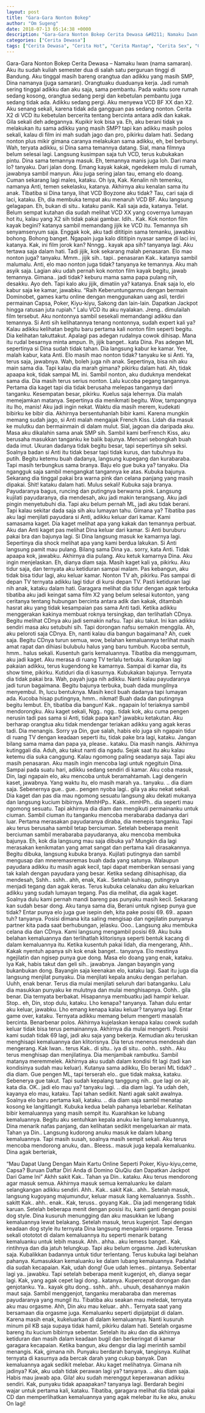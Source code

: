 ```yaml
---
layout: post
title: "Gara-Gara Nonton Bokep"
author: "Om Sugeng"
date: 2018-07-13 05:14:38 +0000
description: "Gara-Gara Nonton Bokep Cerita Dewasa &#8211; Namaku Iwan (nama samaran). Aku itu sudah kuliah semester dua di salah satu perguruan tinggi di Bandung. Aku tinggal masih bareng orangtua dan adikku yang..."
categories: ["Cerita Dewasa"]
tags: ["Cerita Dewasa", "Cerita Hot", "Cerita Mantap", "Cerita Sex", "Cinta Hanya Nafsu", "Cinta Terlarang"]
---
```



Gara-Gara Nonton Bokep
Cerita Dewasa &#8211; Namaku Iwan (nama samaran). Aku itu sudah kuliah semester dua di salah satu perguruan tinggi di Bandung. Aku tinggal masih bareng orangtua dan adikku yang masih SMP, Dina namanya (juga samaran). Orangtuaku duaduanya kerja. Jadi rumah sering tinggal adikku dan aku saja, sama pembantu.
Pada waktu sore rumah sedang kosong, orangtua sedang pergi dan kebetulan pembantu juga sedang tidak ada. Adikku sedang pergi. Aku menyewa VCD BF XX dan X2. Aku senang sekali, karena tidak ada gangguan pas sedang nonton. Cerita X2 di VCD itu kebetulan bercerita tentang bercinta antara adik dan kakak. Gila sekali deh adegannya. Kupikir kok bisa ya. Eh, aku berani tidak ya melakukan itu sama adikku yang masih SMP? tapi kan adikku masih polos sekali, kalau di film ini mah sudah jago dan pro, pikirku dalam hati. Sedang nonton plus mikir gimana caranya melakukan sama adikku, eh, bel berbunyi. Wah, teryata adikku, si Dina sama temannya datang. Sial, mana filmnya belum selesai lagi. Langsung kusimpan saja tuh VCD, terus kubukakan pintu. Dina sama temannya masuk. Eh, temannya manis juga loh.
Dari mana lo? tanyaku.
Dari jalan dong. Emang kayak kakak, ngedekem mulu di rumah, jawabnya sambil manyun.
Aku juga sering jalan tau, emang elo doang. Cuman sekarang lagi males, kataku.
Oh iya, Kak. Kenalin nih temenku, namanya Anti, temen sekelasku, katanya.
Akhirnya aku kenalan sama itu anak. Tibatiba si Dina tanya, lihat VCD Boyzone aku tidak?
Tau, cari saja di laci, kataku.
Eh, dia membuka tempat aku menaruh VCD BF. Aku langsung gelagapan.
Eh, bukan di situ.. kataku panik.
Kali saja ada, katanya.
Telat. Belum sempat kutahan dia sudah melihat VCD XX yang covernya lumayan hot itu, kalau yang X2 sih tidak pakai gambar.
Idih.. Kak. Kok nonton film kayak begini? katanya sambil memandang jijik ke VCD itu.
Temannya sih senyamsenyum saja.
Enggak kok, aku tadi dititipin sama temanku, jawabku bohong.
Bohong banget. Ngapain juga kalo dititipin nyasar sampe di laci ini, katanya.
Kak, ini film jorok kan? Nnngg.. kayak apa sih? tanyanya lagi.
Aku tertawa saja dalam hati. Tadi jijik, kok sekarang malah penasaran.
Elo mao nonton juga? tanyaku.
Mmm.. jijik sih.. tapi.. penasaran Kak.. katanya sambil malumalu.
Anti, elo mao nonton juga tidak? tanyanya ke temannya.
Aku mah asyik saja. Lagian aku udah pernah kok nonton film kayak begitu, jawab temannya.
Gimana.. jadi tidak? keburu mama sama papa pulang nih, desakku.
Ayo deh. Tapi kalo aku jijik, dimatiin ya? katanya.
Enak saja lo, elo kabur saja ke kamar, jawabku.
“Raih Keberuntunganmu dengan bermain Dominobet, games kartu online dengan menggunakan uang asli, terdiri permainan Capsa, Poker, Kiyu-kiyu, Sakong dan lain-lain. Dapatkan Jackpot hingga ratusan juta rupiah.”
Lalu VCD itu aku nyalakan. Jreng.. dimulailah film tersebut. Aku nontonnya sambil sesekali memandangi adikku dan temannya. Si Anti sih kelihatannya tenang nontonnya, sudah expert kali ya? Kalau adikku kelihatan begitu baru pertama kali nonton film seperti begitu. Dia kelihatan takuttakut. Apalagi pas adegan rudalnya cowok dihisap. Mana itu rudal besarnya minta ampun. Ih, jijik banget.. kata Dina. Pas adegan ML sepertinya si Dina sudah tidak tahan. Dia langsung kabur ke kamar.
Yee, malah kabur, kata Anti.
Elo masih mao nonton tidak? tanyaku ke si Anti.
Ya, terus saja, jawabnya.
Wah, boleh juga nih anak. Sepertinya, bisa nih aku main sama dia. Tapi kalau dia marah gimana? pikirku dalam hati. Ah, tidak apaapa kok, tidak sampai ML ini. Sambil nonton, aku duduknya mendekat sama dia. Dia masih terus serius nonton. Lalu kucoba pegang tangannya. Pertama dia kaget tapi dia tidak berusaha melepas tangannya dari tanganku. Kesempatan besar, pikirku. Kuelus saja lehernya. Dia malah memejamkan matanya. Sepertinya dia menikmati begitu. Wow, tampangnya itu lho, manis! Aku jadi ingin nekat.
Waktu dia masih merem, kudekati bibirku ke bibir dia. Akhirnya bersentuhanlah bibir kami. Karena mungkin memang sudah jago, si Anti malah mengajak French Kiss. Lidah dia masuk ke mulutku dan bermainmain di dalam mulut. Sial, jagoan dia daripada aku. Masa aku dikalahin sama anak SMP sih. Sambil kami berFrench Kiss, aku berusaha masukkan tanganku ke balik bajunya. Mencari sebongkah buah dada imut. Ukuran dadanya tidak begitu besar, tapi sepertinya sih seksi. Soalnya badan si Anti itu tidak besar tapi tidak kurus, dan tubuhnya itu putih.
Begitu ketemu buah dadanya, langsung kupegang dan kurabaraba. Tapi masih terbungkus sama branya. Baju elo gue buka ya? tanyaku. Dia ngangguk saja sambil mengangkat tangannya ke atas. Kubuka bajunya. Sekarang dia tinggal pakai bra warna pink dan celana panjang yang masih dipakai. Shit! kataku dalam hati. Mulus sekali! Kubuka saja branya. Payudaranya bagus, runcing dan putingnya berwarna pink. Langsung kujilati payudaranya, dia mendesah, aku jadi makin terangsang. Aku jadi pingin menyetubuhi dia. Tapi aku belum pernah ML, jadi aku tidak berani.
Tapi kalau sekitar dada saja sih aku lumayan tahu. Gimana ya? Tibatiba pas aku lagi menjilati payudara si Anti, adikku keluar dari kamar. Kami samasama kaget. Dia kaget melihat apa yang kakak dan temannya perbuat. Aku dan Anti kaget pas melihat Dina keluar dari kamar. Si Anti buruburu pakai bra dan bajunya lagi. Si Dina langsung masuk ke kamarnya lagi. Sepertinya dia shock melihat apa yang kami berdua lakukan. Si Anti langsung pamit mau pulang. Bilang sama Dina ya.. sorry, kata Anti. Tidak apaapa kok, jawabku. Akhirnya dia pulang.
Aku ketuk kamarnya Dina. Aku ingin menjelaskan. Eh, dianya diam saja. Masih kaget kali ya, pikirku. Aku tidur saja, dan ternyata aku ketiduran sampai malam. Pas kebangun, aku tidak bisa tidur lagi, aku keluar kamar. Nonton TV ah, pikirku. Pas sampai di depan TV ternyata adikku lagi tidur di kursi depan TV. Pasti ketiduran lagi nih anak, kataku dalam hati. Garagara melihat dia tidur dengan agak terbuka tibatiba aku jadi keingat sama film X2 yang belum selesai kutonton, yang ceritanya tentang hubungan bercinta antara adik dan kakak, ditambah hasrat aku yang tidak kesampaian pas sama Anti tadi. Ketika adikku menggerakan kakinya membuat roknya tersingkap, dan terlihatlah CDnya.
Begitu melihat CDnya aku jadi semakin nafsu. Tapi aku takut. Ini kan adikku sendiri masa aku setubuhi sih. Tapi dorongan nafsu semakin menggila. Ah, aku peloroti saja CDnya. Eh, nanti kalau dia bangun bagaimana? Ah, cuek saja. Begitu CDnya turun semua, wow, belahan kemaluannya terlihat masih amat rapat dan dihiasi bulubulu halus yang baru tumbuh. Kucoba sentuh, hmm.. halus sekali. Kusentuh garis kemaluannya. Tibatiba dia menggumam, aku jadi kaget. Aku merasa di ruang TV terlalu terbuka. Kurapikan lagi pakaian adikku, terus kugendong ke kamarnya.
Sampai di kamar dia, its show time, pikirku. Kutiduri dia di kasurnya. Kubukakan bajunya. Ternyata dia tidak pakai bra. Wah, payah juga nih adikku. Nanti kalau payudaranya jadi turun bagaimana. Begitu bajunya terbuka, buah dada mungilnya menyembul. Ih, lucu bentuknya. Masih kecil buah dadanya tapi lumayan ada. Kucoba hisap putingnya, hmm.. nikmat! Buah dada dan putingnya begitu lembut. Eh, tibatiba dia bangun!
Kak.. ngapain lo! teriaknya sambil mendorongku. Aku kaget sekali, Ngg.. ngg.. tidak kok, aku cuma pengen nerusin tadi pas sama si Anti, tidak papa kan? jawabku ketakutan. Aku berharap orangtua aku tidak mendengar teriakan adikku yang agak keras tadi. Dia menangis.
Sorry ya Din, gue salah, habis elo juga sih ngapain tidur di ruang TV dengan keadaan seperti itu, tidak pake bra lagi, kataku.
Jangan bilang sama mama dan papa ya, please.. kataku.
Dia masih nangis. Akhirnya kutinggali dia. Aduh, aku takut nanti dia ngadu.
Sejak saat itu aku kalau ketemu dia suka canggung. Kalau ngomong paling seadanya saja. Tapi aku masih penasaran. Aku masih ingin mencoba lagi untuk ngegituin Dina. Sampai pada suatu hari, adikku sedang sendiri di kamar. Aku coba masuk,
Din, lagi ngapain elo, aku mencoba untuk beramahtamah.
Lagi dengerin kaset, jawabnya.
Yang waktu itu, elo masih marah ya.. tanyaku.
.. dia diam saja.
Sebenernya gue.. gue.. pengen nyoba lagi.. gila ya aku nekat sekali.
Dia kaget dan pas dia mau ngomong sesuatu langsung aku dekati mukanya dan langsung kucium bibirnya.
MmhHPp.. Kakk.. mmHPh.. dia seperti mau ngomong sesuatu.
Tapi akhirnya dia diam dan mengikuti permainanku untuk ciuman. Sambil ciuman itu tanganku mencoba merabaraba dadanya dari luar. Pertama merasakan payudaranya diraba, dia menepis tanganku. Tapi aku terus berusaha sambil tetap berciuman. Setelah beberapa menit berciuman sambil merabaraba payudaranya, aku mencoba membuka bajunya. Eh, kok dia langsung mau saja dibuka ya? Mungkin dia lagi merasakan kenikmatan yang amat sangat dan pertama kali dirasakannya. Begitu dibuka, langsung kubuka branya.
Kujilati putingnya dan sambil mengusap dan mneremasremas buah dada yang satunya. Walaupun payudara adikku itu masih agak kecil, tapi dapat memberikan sensasi yang tak kalah dengan payudara yang besar. Ketika sedang dihisaphisap, dia mendesah, Sshh.. sshh.. ahh, enak, Kak.. Setelah kuhisap, putingnya menjadi tegang dan agak keras. Terus kubuka celanaku dan aku keluarkan adikku yang sudah lumayan tegang. Pas dia melihat, dia agak kaget. Soalnya dulu kami pernah mandi bareng pas punyaku masih kecil. Sekarang kan sudah besar dong.
Aku tanya sama dia, Berani untuk ngisep punya gue tidak? Entar punya elo juga gue isepin deh, kita pake posisi 69.
69.. apaan tuh? tanyanya.
Posisi dimana kita saling mengisap dan ngejilatin punyanya partner kita pada saat berhubungan, jelasku.
Ooo..
Langsung aku membuka celana dia dan CDnya. Kami langsung mengambil posisi 69. Aku buka belahan kemaluannya dan terlihatlah klitorisnya seperti bentuk kacang di dalam kemaluannya itu. Ketika kusentuh pakai lidah, dia mengerang,
Ahh.. Kakak nyentuh apanya sih kok enak banget.. tanyanya.
Elo mestinya ngejilatin dan ngisep punya gue dong. Masa elo doang yang enak, kataku.
Iya Kak, habis takut dan geli sih.. jawabnya.
Jangan bayangin yang bukanbukan dong. Bayangin saja keenakan elo, kataku lagi.
Saat itu juga dia langsung menjilat punyaku. Dia menjilati kepala anuku dengan perlahan. Uuhh, enak benar. Terus dia mulai menjilati seluruh dari batanganku. Lalu dia masukkan punyaku ke mulutnya dan mulai menghisapnya. Oohh.. gila benar. Dia ternyata berbakat. Hisapannya membuatku jadi hampir keluar.
Stop.. eh, Din, stop dulu, kataku.
Lho kenapa? tanyanya.
Tahan dulu entar aku keluar, jawabku.
Lho emang kenapa kalau keluar? tanyanya lagi.
Entar game over, kataku.
Ternyata adikku memang belum mengerti masalah bercinta. Benarbenar polos. Akhirnya kujelaskan kenapa kalau cowok sudah keluar tidak bisa terus pemainannya. Akhirnya dia mulai mengerti. Posisi kami sudah tidak 69 lagi, jadi aku saja yang bekerja. Kemudian aku teruskan menghisapi kemaluannya dan klitorisnya. Dia terus menerus mendesah dan mengerang.
Kak Iwan.. terus Kak.. di situ.. iya di situ.. oohh.. sshh..
Aku terus menghisap dan menjilatinya. Dia menjambak rambutku. Sambil matanya meremmelek. Akhirnya aku sudah dalam kondisi fit lagi (tadi kan kondisinya sudah mau keluar). Kutanya sama adikku,
Elo berani ML tidak?
.. dia diam.
Gue pengen ML, tapi terserah elo.. gue tidak maksa, kataku.
Sebenerya gue takut. Tapi sudah kepalang tanggung nih.. gue lagi on air, kata dia.
OK.. jadi elo mau ya? tanyaku lagi.
.. dia diam lagi.
Ya udah deh, kayanya elo mau, kataku.
Tapi tahan sedikit. Nanti agak sakit awalnya. Soalnya elo baru pertama kali, kataku.
.. dia diam saja sambil menatap kosong ke langitlangit.
Kubuka kedua belah pahanya lebarlebar. Kelihatan bibir kemaluannya yang masih sempit itu. Kuarahkan ke lubang kemaluannya. Begitu aku sentuhkan kepala anuku ke liang kemaluannya, Dina menarik nafas panjang, dan kelihatan sedikit mengeluarkan air mata. Tahan ya Din.. Langsung kudorong anuku masuk ke dalam lubang kemaluannya. Tapi masih susah, soalnya masih sempit sekali. Aku terus mencoba mendorong anuku, dan.. Bleess.. masuk juga kepala kemaluanku. Dina agak berteriak,

&#8220;Mau Dapat Uang Dengan Main Kartu Online Seperti Poker, Kiyu-kiyu,ceme, Capsa? Buruan Daftar Diri Anda di Domino QiuQiu dan Dapatkan Jackpot Dari Game Ini&#8221;
Akhh sakit Kak..
Tahan ya Din.. kataku.
Aku terus mendorong agar masuk semua. Akhirnya masuk semua kemaluanku ke dalam selangkangan adikku sendiri.
Ahh.. Kak.. sakit Kak.. ahh..
Setelah masuk, langsung kugoyang majumundur, keluar masuk liang kemaluannya.
Ssshh.. sakitt Kak.. ahh.. enak.. Kak, teruss.. goyang Kak..
Dia jadi mengerang tidak karuan. Setelah beberapa menit dengan posisi itu, kami ganti dengan posisi dog style. Dina kusuruh menungging dan aku masukkan ke lubang kemaluannya lewat belakang. Setelah masuk, terus kugenjot. Tapi dengan keadaan dog style itu ternyata Dina langsung mengalami orgasme. Terasa sekali otototot di dalam kemaluannya itu seperti menarik batang kemaluanku untuk lebih masuk.
Ahh.. ahha.. aku lemess banget.. Kak, rintihnya dan dia jatuh telungkup. Tapi aku belum orgasme. Jadi kuteruskan saja. Kubalikkan badannya untuk tidur terlentang. Terus kubuka lagi belahan pahanya. Kumasukkan kemaluanku ke dalam lubang kemaluannya. Padahal dia sudah kecapaian.
Kak, udah dong! Gue udah lemes.. pintanya.
Sebentar lagi ya.. jawabku.
Tapi setelah beberapa menit kugenjot, eh, dianya segar lagi.
Kak, yang agak cepet lagi dong.. katanya.
Kupercepat dorongan dan genjotanku.
Ya.. kayak gitu dong.. sshh.. ahh.. uhuuh, desahannya makin maut saja.
Sambil menggenjot, tanganku merabaraba dan meremas payudaranya yang mungil itu. Tibatiba aku seakan mau meledak, ternyata aku mau orgasme. Ahh, Din aku mau keluar.. ahh.. Ternyata saat yang bersamaan dia orgasme juga. Kemaluanku seperti dipijatpijat di dalam. Karena masih enak, kukeluarkan di dalam kemaluannya. Nanti kusuruh minum pil KB saja supaya tidak hamil, pikirku dalam hati.
Setelah orgasme bareng itu kucium bibirnya sebentar. Setelah itu aku dan dia akhirnya ketiduran dan masih dalam keadaan bugil dan berkeringat di kamar garagara kecapaian. Ketika bangun, aku dengsr dia lagi merintih sambil menangis.
Kak, gimana nih. Punyaku berdarah banyak, tangisnya.
Kulihat ternyata di kasurnya ada bercak darah yang cukup banyak. Dan kemaluannya agak sedikit melebar. Aku kaget melihatnya. Gimana nih jadinya?
Kak, aku udah tidak perawan lagi ya? tanyanya.
.. aku diam saja.
Habis mau jawab apa. Gila! aku sudah merenggut keperawanan adikku sendiri.
Kak, punyaku tidak apaapakan? tanyanya lagi.
Berdarah begini wajar untuk pertama kali, kataku.
Tibatiba, garagara melihat dia tidak pakai CD dan memperlihatkan kemaluannya yang agak melebar itu ke aku, anuku On lagi!
